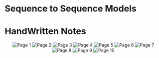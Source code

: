 # Sequence to Sequence Models

# HandWritten Notes
<p align="center">
<img src="./1.jpg" alt="Page 1"/>
<img src="./2.jpg" alt="Page 2"/>
<img src="./3.jpg" alt="Page 3"/>
<img src="./4.jpg" alt="Page 4"/>
<img src="./5.jpg" alt="Page 5"/>
<img src="./6.jpg" alt="Page 6"/>
<img src="./7.jpg" alt="Page 7"/>
<img src="./8.jpg" alt="Page 8"/>
<img src="./9.jpg" alt="Page 9"/>
<img src="./10.jpg" alt="Page 10"/>
<p\>
